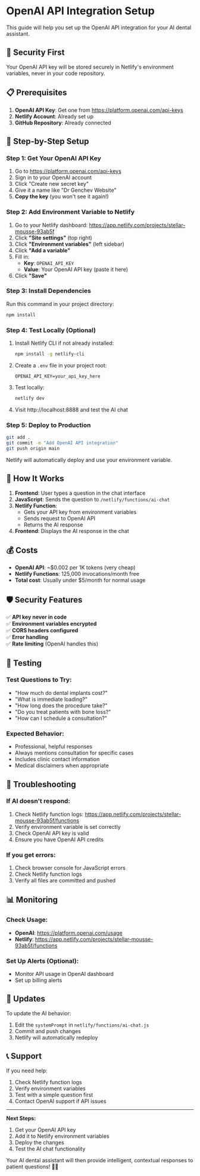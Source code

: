 # OpenAI API Integration Setup

This guide will help you set up the OpenAI API integration for your AI dental assistant.

## 🔐 **Security First**

Your OpenAI API key will be stored securely in Netlify's environment variables, never in your code repository.

## 📋 **Prerequisites**

1. **OpenAI API Key**: Get one from https://platform.openai.com/api-keys
2. **Netlify Account**: Already set up
3. **GitHub Repository**: Already connected

## 🚀 **Step-by-Step Setup**

### Step 1: Get Your OpenAI API Key

1. Go to https://platform.openai.com/api-keys
2. Sign in to your OpenAI account
3. Click "Create new secret key"
4. Give it a name like "Dr Genchev Website"
5. **Copy the key** (you won't see it again!)

### Step 2: Add Environment Variable to Netlify

1. Go to your Netlify dashboard: https://app.netlify.com/projects/stellar-mousse-93ab5f
2. Click **"Site settings"** (top right)
3. Click **"Environment variables"** (left sidebar)
4. Click **"Add a variable"**
5. Fill in:
   - **Key**: `OPENAI_API_KEY`
   - **Value**: Your OpenAI API key (paste it here)
6. Click **"Save"**

### Step 3: Install Dependencies

Run this command in your project directory:
```bash
npm install
```

### Step 4: Test Locally (Optional)

1. Install Netlify CLI if not already installed:
   ```bash
   npm install -g netlify-cli
   ```

2. Create a `.env` file in your project root:
   ```
   OPENAI_API_KEY=your_api_key_here
   ```

3. Test locally:
   ```bash
   netlify dev
   ```

4. Visit http://localhost:8888 and test the AI chat

### Step 5: Deploy to Production

```bash
git add .
git commit -m "Add OpenAI API integration"
git push origin main
```

Netlify will automatically deploy and use your environment variable.

## 🔧 **How It Works**

1. **Frontend**: User types a question in the chat interface
2. **JavaScript**: Sends the question to `/netlify/functions/ai-chat`
3. **Netlify Function**: 
   - Gets your API key from environment variables
   - Sends request to OpenAI API
   - Returns the AI response
4. **Frontend**: Displays the AI response in the chat

## 💰 **Costs**

- **OpenAI API**: ~$0.002 per 1K tokens (very cheap)
- **Netlify Functions**: 125,000 invocations/month free
- **Total cost**: Usually under $5/month for normal usage

## 🛡️ **Security Features**

✅ **API key never in code**  
✅ **Environment variables encrypted**  
✅ **CORS headers configured**  
✅ **Error handling**  
✅ **Rate limiting** (OpenAI handles this)  

## 🧪 **Testing**

### Test Questions to Try:
- "How much do dental implants cost?"
- "What is immediate loading?"
- "How long does the procedure take?"
- "Do you treat patients with bone loss?"
- "How can I schedule a consultation?"

### Expected Behavior:
- Professional, helpful responses
- Always mentions consultation for specific cases
- Includes clinic contact information
- Medical disclaimers when appropriate

## 🚨 **Troubleshooting**

### If AI doesn't respond:
1. Check Netlify function logs: https://app.netlify.com/projects/stellar-mousse-93ab5f/functions
2. Verify environment variable is set correctly
3. Check OpenAI API key is valid
4. Ensure you have OpenAI API credits

### If you get errors:
1. Check browser console for JavaScript errors
2. Check Netlify function logs
3. Verify all files are committed and pushed

## 📊 **Monitoring**

### Check Usage:
- **OpenAI**: https://platform.openai.com/usage
- **Netlify**: https://app.netlify.com/projects/stellar-mousse-93ab5f/functions

### Set Up Alerts (Optional):
- Monitor API usage in OpenAI dashboard
- Set up billing alerts

## 🔄 **Updates**

To update the AI behavior:
1. Edit the `systemPrompt` in `netlify/functions/ai-chat.js`
2. Commit and push changes
3. Netlify will automatically redeploy

## 📞 **Support**

If you need help:
1. Check Netlify function logs
2. Verify environment variables
3. Test with a simple question first
4. Contact OpenAI support if API issues

---

**Next Steps:**
1. Get your OpenAI API key
2. Add it to Netlify environment variables
3. Deploy the changes
4. Test the AI chat functionality

Your AI dental assistant will then provide intelligent, contextual responses to patient questions! 🤖🦷 